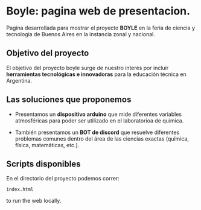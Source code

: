 ﻿# Boyle: pagina web de presentacion.
 
Pagina desarrollada para mostrar el proyecto **BOYLE** en la feria de ciencia y tecnologia de Buenos Aires en la instancia zonal y nacional.

## Objetivo del proyecto

El objetivo del proyecto boyle surge de nuestro interés por incluir **herramientas tecnológicas e innovadoras** para la educación técnica en Argentina.

## Las soluciones que proponemos

 - Presentamos un **dispositivo arduino** que mide diferentes variables atmosféricas para poder ser utilizado en el laboratorioa de quimica. 

 - También presentamos un **BOT de discord** que resuelve diferentes problemas comunes dentro del área de las ciencias exactas (química, física, matemáticas, etc.).
 
## Scripts disponibles

En el directorio del proyecto podemos correr:

    index.html
    
to run the web locally.
